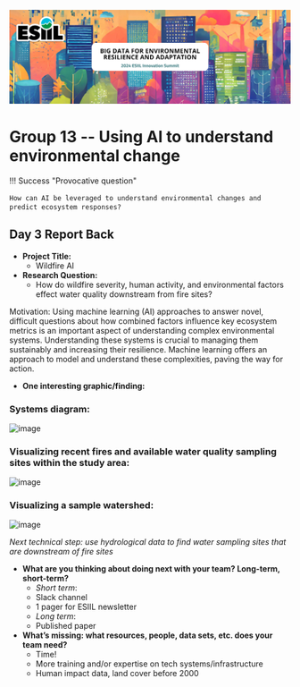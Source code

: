 ![](./assets/esiil_content/Summit_Header.png)

# Group 13 -- Using AI to understand environmental change 

!!! Success "Provocative question"

    How can AI be leveraged to understand environmental changes and predict ecosystem responses?

## Day 3 Report Back
- **Project Title:**
    - Wildfire AI
- **Research Question:**
    - How do wildfire severity, human activity, and environmental factors effect water quality downstream from fire sites?
 
Motivation: Using machine learning (AI) approaches to answer novel, difficult questions about how combined factors influence key ecosystem metrics is an important aspect of understanding complex environmental systems. Understanding these systems is crucial to managing them sustainably and increasing their resilience. Machine learning offers an approach to model and understand these complexities, paving the way for action. 

- **One interesting graphic/finding:**
### Systems diagram:
![image](https://github.com/CU-ESIIL/Innovation-Summit-2024__13_Using-AI-to-understand-environmental-change/assets/124633666/fdcb852d-e15b-46ed-a319-187b3253162d)

### Visualizing recent fires and available water quality sampling sites within the study area:
![image](https://github.com/CU-ESIIL/Innovation-Summit-2024__13_Using-AI-to-understand-environmental-change/assets/124633666/55154320-46c6-4cf5-92e8-e16327c49471)

### Visualizing a sample watershed:
![image](https://github.com/CU-ESIIL/Innovation-Summit-2024__13_Using-AI-to-understand-environmental-change/assets/124633666/9847752c-8dcc-4f49-a4a4-622298dd7065)

*Next technical step: use hydrological data to find water sampling sites that are downstream of fire sites*


- **What are you thinking about doing next with your team? Long-term, short-term?**
    - *Short term*:
    - Slack channel
    - 1 pager for ESIIL newsletter
    - *Long term*:
    - Published paper
- **What’s missing: what resources, people, data sets, etc. does your team need?**
    - Time!
    - More training and/or expertise on tech systems/infrastructure
    - Human impact data, land cover before 2000
